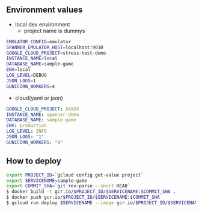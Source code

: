 ## Environment values

- local dev environment
  - project name is dummys

```bash
EMULATOR_CONFIG=emulator
SPANNER_EMULATOR_HOST=localhost:9010
GOOGLE_CLOUD_PROJECT=stress-test-demo
INSTANCE_NAME=local
DATABASE_NAME=sample-game
ENV=local
LOG_LEVEL=DEBUG
JSON_LOGS=1
GUNICORN_WORKERS=4
```

- cloud(yaml or json)

```yaml
GOOGLE_CLOUD_PROJECT: XXXXX
INSTANCE_NAME: spanner-demo
DATABASE_NAME: sample-game
ENV: production
LOG_LEVEL: INFO
JSON_LOGS: "1"
GUNICORN_WORKERS: "4"
```


## How to deploy

```bash
export PROJECT_ID=`gcloud config get-value project`
export SERVICENAME=sample-game
export COMMIT_SHA=`git rev-parse --short HEAD`
$ docker build -t gcr.io/$PROJECT_ID/$SERVICENAME:$COMMIT_SHA .
$ docker push gcr.io/$PROJECT_ID/$SERVICENAME:$COMMIT_SHA
$ gcloud run deploy $SERVICENAME --image gcr.io/$PROJECT_ID/$SERVICENAME:$COMMIT_SHA --region asia-northeast1 --port 8000 --env-vars-file .env --concurrency 1000 --allow-unauthenticated
```
